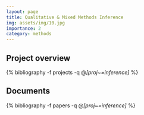 ```yaml
---
layout: page
title: Qualitative & Mixed Methods Inference 
img: assets/img/10.jpg
importance: 2
category: methods
---
```


## Project overview

<div class="publications">

  {% bibliography -f projects -q @*[proj~=inference]* %}

</div>

## Documents

<div class="publications">

  {% bibliography -f papers -q @*[proj~=inference]* %}

</div>
